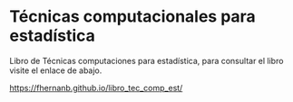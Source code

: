 # Técnicas computacionales para estadística

Libro de Técnicas computaciones para estadística, para consultar el libro visite el enlace de abajo.

https://fhernanb.github.io/libro_tec_comp_est/